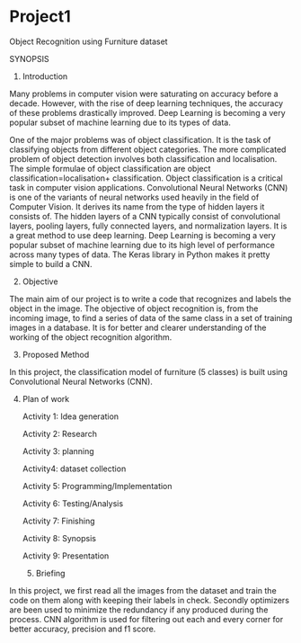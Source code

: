 # Project1
Object Recognition using Furniture dataset

SYNOPSIS

1.	Introduction

Many problems in computer vision were saturating on accuracy before a decade. However, with the rise of deep learning techniques, the accuracy of these problems drastically improved. Deep Learning is becoming a very popular subset of machine learning due to its types of data.

One of the major problems was of object classification. It is the task of classifying objects from different object categories. The more complicated problem of object detection involves both classification and localisation. The simple formulae of object classification are object classification=localisation+ classification. Object classification is a critical task in computer vision applications. 
Convolutional Neural Networks (CNN) is one of the variants of neural networks used heavily in the field of Computer Vision. It derives its name from the type of hidden layers it consists of. The hidden layers of a CNN typically consist of convolutional layers, pooling layers, fully connected layers, and normalization layers. It is a great method to use deep learning. Deep Learning is becoming a very popular subset of machine learning due to its high level of performance across many types of data. The Keras library in Python makes it pretty simple to build a CNN.

2.	Objective

The main aim of our project is to write a code that recognizes and labels the object in the image. The objective of object recognition is, from the incoming image, to find a series of data of the same class in a set of training images in a database. It is for better and clearer understanding of the working of the object recognition algorithm.


3.	Proposed Method

In this project, the classification model of furniture (5 classes) is built using Convolutional Neural Networks (CNN).

4.	Plan of work

     Activity 1: Idea generation
     
     Activity 2: Research
     
     Activity 3: planning
     
     Activity4: dataset collection
     
     Activity 5: Programming/Implementation
     
     Activity 6: Testing/Analysis
     
     Activity 7: Finishing
     
     Activity 8: Synopsis
     
     Activity 9: Presentation
     
     
	5.	Briefing 

In this project, we first read all the images from the dataset and train the code on them along with keeping their labels in check. Secondly optimizers are been used to minimize the redundancy if any produced during the process. CNN algorithm is used for filtering out each and every corner for better accuracy, precision and f1 score.
										

																	




